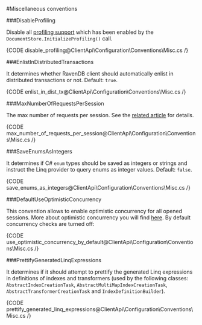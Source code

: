 ﻿#Miscellaneous conventions

###DisableProfiling

Disable all [profiling support](../../how-to/enable-profiling) which has been enabled by the `DocumentStore.InitializeProfiling()` call.

{CODE disable_profiling@ClientApi\Configuration\Conventions\Misc.cs /}

###EnlistInDistributedTransactions

It determines whether RavenDB client should automatically enlist in distributed transactions or not. Default: `true`.

{CODE enlist_in_dist_tx@ClientApi\Configuration\Conventions\Misc.cs /}

###MaxNumberOfRequestsPerSession

The max number of requests per session. See the [related article](../../session/configuration/how-to-change-maximum-number-of-requests-per-session) for details.

{CODE max_number_of_requests_per_session@ClientApi\Configuration\Conventions\Misc.cs /}

###SaveEnumsAsIntegers

It determines if C# `enum` types should be saved as integers or strings and instruct the Linq provider to query enums as integer values. Default: `false`.

{CODE save_enums_as_integers@ClientApi\Configuration\Conventions\Misc.cs /}

###DefaultUseOptimisticConcurrency

This convention allows to enable optimistic concurrency for all opened sessions. More about optimistic concurrency you will find [here](../../session/configuration/how-to-enable-optimistic-concurrency).
By default concurrency checks are turned off:

{CODE use_optimistic_concurrency_by_default@ClientApi\Configuration\Conventions\Misc.cs /}

###PrettifyGeneratedLinqExpressions

It determines if it should attempt to prettify the generated Linq expressions in definitions of indexes and transformers (used by the following classes: `AbstractIndexCreationTask`, `AbstractMultiMapIndexCreationTask`, `AbstractTransformerCreationTask` and `IndexDefinitionBuilder`).

{CODE prettify_generated_linq_expressions@ClientApi\Configuration\Conventions\Misc.cs /}
